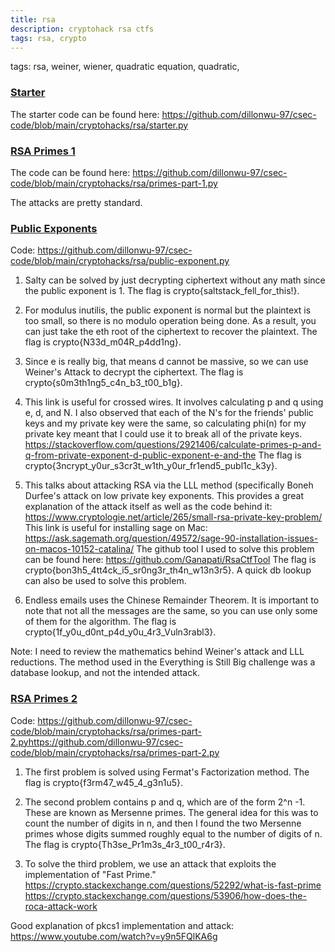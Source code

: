```yaml
---
title: rsa
description: cryptohack rsa ctfs
tags: rsa, crypto
---
```


tags: rsa, weiner, wiener, quadratic equation, quadratic, 
### <ins> Starter </ins>
The starter code can be found here: <a href="https://github.com/dillonwu-97/csec-code/blob/main/cryptohacks/rsa/starter.py"> https://github.com/dillonwu-97/csec-code/blob/main/cryptohacks/rsa/starter.py </a>

### <ins> RSA Primes 1 </ins>
The code can be found here: <a href="https://github.com/dillonwu-97/csec-code/blob/main/cryptohacks/rsa/primes-part-1.py"> https://github.com/dillonwu-97/csec-code/blob/main/cryptohacks/rsa/primes-part-1.py </a>

The attacks are pretty standard. 

### <ins> Public Exponents </ins>
Code: <a href="https://github.com/dillonwu-97/csec-code/blob/main/cryptohacks/rsa/public-exponent.py"> https://github.com/dillonwu-97/csec-code/blob/main/cryptohacks/rsa/public-exponent.py </a>

1. Salty can be solved by just decrypting ciphertext without any math since the public exponent is 1. The flag is crypto{saltstack_fell_for_this!}.

2. For modulus inutilis, the public exponent is normal but the plaintext is too small, so there is no modulo operation being done. As a result, you can just take the eth root of the ciphertext to recover the plaintext.
The flag is crypto{N33d_m04R_p4dd1ng}. 

3. Since e is really big, that means d cannot be massive, so we can use Weiner's Attack to decrypt the ciphertext.  The flag is crypto{s0m3th1ng5_c4n_b3_t00_b1g}.

4. This link is useful for crossed wires. It involves calculating p and q using e, d, and N. I also observed that each of the N's for the friends' public keys and my private key were the same, so calculating phi(n) for my private key meant that I could use it to break all of the private keys. 
<a href="https://stackoverflow.com/questions/2921406/calculate-primes-p-and-q-from-private-exponent-d-public-exponent-e-and-the"> https://stackoverflow.com/questions/2921406/calculate-primes-p-and-q-from-private-exponent-d-public-exponent-e-and-the </a>
The flag is crypto{3ncrypt_y0ur_s3cr3t_w1th_y0ur_fr1end5_publ1c_k3y}. 

5. This talks about attacking RSA via the LLL method (specifically Boneh Durfee's attack on low private key exponents. This provides a great explanation of the attack itself as well as the code behind it: <a href="https://www.cryptologie.net/article/265/small-rsa-private-key-problem/"> https://www.cryptologie.net/article/265/small-rsa-private-key-problem/ </a>
This link is useful for installing sage on Mac: <a href="https://ask.sagemath.org/question/49572/sage-90-installation-issues-on-macos-10152-catalina/"> https://ask.sagemath.org/question/49572/sage-90-installation-issues-on-macos-10152-catalina/ </a>
The github tool I used to solve this problem can be found here: <a href="https://github.com/Ganapati/RsaCtfTool"> https://github.com/Ganapati/RsaCtfTool </a> 
The flag is crypto{bon3h5_4tt4ck_i5_sr0ng3r_th4n_w13n3r5}. A quick db lookup can also be used to solve this problem. 

6. Endless emails uses the Chinese Remainder Theorem. It is important to note that not all the messages are the same, so you can use only some of them for the algorithm. The flag is crypto{1f_y0u_d0nt_p4d_y0u_4r3_Vuln3rabl3}. 

Note: I need to review the mathematics behind Weiner's attack and LLL reductions. The method used in the Everything is Still Big challenge was a database lookup, and not the intended attack.

### <ins> RSA Primes 2 </ins>
Code: <a href="https://github.com/dillonwu-97/csec-code/blob/main/cryptohacks/rsa/primes-part-2.py"> https://github.com/dillonwu-97/csec-code/blob/main/cryptohacks/rsa/primes-part-2.pyhttps://github.com/dillonwu-97/csec-code/blob/main/cryptohacks/rsa/primes-part-2.py </a>

1. The first problem is solved using Fermat's Factorization method. The flag is crypto{f3rm47_w45_4_g3n1u5}. 

2. The second problem contains p and q, which are of the form 2^n -1. These are known as Mersenne primes. The general idea for this was to count the number of digits in n, and then I found the two Mersenne primes whose digits summed roughly equal to the number of digits of n. The flag is crypto{Th3se_Pr1m3s_4r3_t00_r4r3}. 

3. To solve the third problem, we use an attack that exploits the implementation of "Fast Prime."
<a href="https://crypto.stackexchange.com/questions/52292/what-is-fast-prime"> https://crypto.stackexchange.com/questions/52292/what-is-fast-prime </a>
<a href="https://crypto.stackexchange.com/questions/53906/how-does-the-roca-attack-work"> https://crypto.stackexchange.com/questions/53906/how-does-the-roca-attack-work </a> 


Good explanation of pkcs1 implementation and attack: https://www.youtube.com/watch?v=y9n5FQlKA6g
